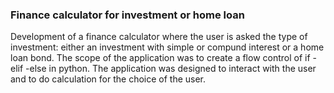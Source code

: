 ### Finance calculator for investment or home loan

Development of a finance calculator where the user is asked the type of investment: either an investment with simple or compund interest or a home loan bond. 
The scope of the application was to create a flow control of if -elif -else in python. 
The application was designed to interact with the user and to do calculation for the choice of the user.  
